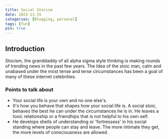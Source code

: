 ```yaml
---
title: Social Stocism
date: 2023-11-15
categories: [Blogging, personal]
tags: [fun]
pin: true
---
```


## Introduction

Stocism, the granddaddy of all alpha sigma style thinking is making rounds of trending news in the past few years. The Idea of the stoic man, calm and unabased under the most tense and terse circumstances has been a goal of many of these internet celebrities. 


### Points to talk about
* Your social life is your own and no one else's. 
* It's how you behave that shapes how your social life is. A social stoic, behaves the best he can under the circumstances he is in. He leaves a toxic relationship or a friendhips that is not helpful to his own self.
* He develops shells of understanding or 'fortressess' in his social standing where people can stay and leave. The more intimate they get, the more levels of consciousness are allowed.
